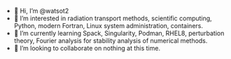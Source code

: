 - 👋 Hi, I’m @watsot2
- 👀 I’m interested in radiation transport methods, scientific computing, Python, modern Fortran, Linux system administration, containers.
- 🌱 I’m currently learning Spack, Singularity, Podman, RHEL8, perturbation theory, Fourier analysis for stability analysis of numerical methods.
- 💞️ I’m looking to collaborate on nothing at this time.

<!---
watsot2/watsot2 is a ✨ special ✨ repository because its `README.md` (this file) appears on your GitHub profile.
You can click the Preview link to take a look at your changes.
--->
